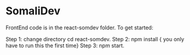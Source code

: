 # SomaliDev
FrontEnd code is in the react-somdev folder. To get started: 

Step 1: change directory cd react-somdev.
Step 2: npm install { you only have to run this the first time}
Step 3: npm start.